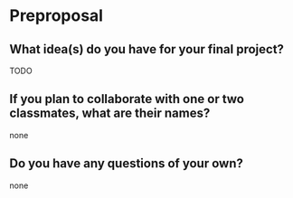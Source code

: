# Preproposal

## What idea(s) do you have for your final project?

TODO

## If you plan to collaborate with one or two classmates, what are their names?

none

## Do you have any questions of your own?

none
